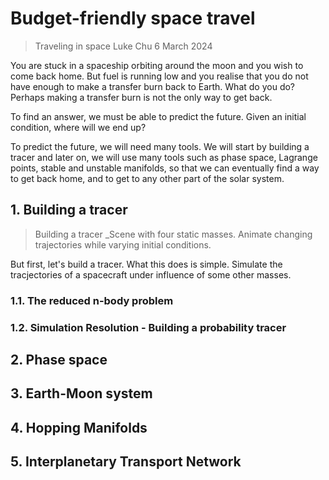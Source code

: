 # Budget-friendly space travel

> Traveling in space
> Luke Chu
> 6 March 2024

You are stuck in a spaceship orbiting around the moon and you wish to come back home. But fuel is running low and you realise that you do not have enough to make a transfer burn back to Earth. What do you do? Perhaps making a transfer burn is not the only way to get back.

To find an answer, we must be able to predict the future. Given an initial condition, where will we end up?

To predict the future, we will need many tools. We will start by building a tracer and later on, we will use many tools such as phase space, Lagrange points, stable and unstable manifolds, so that we can eventually find a way to get back home, and to get to any other part of the solar system.

## 1. Building a tracer

> Building a tracer
> \_Scene with four static masses. Animate changing trajectories while varying initial conditions.

But first, let's build a tracer. What this does is simple. Simulate the tracjectories of a spacecraft under influence of some other masses.

### 1.1. The reduced n-body problem

### 1.2. Simulation Resolution - Building a probability tracer

## 2. Phase space

## 3. Earth-Moon system

## 4. Hopping Manifolds

## 5. Interplanetary Transport Network
